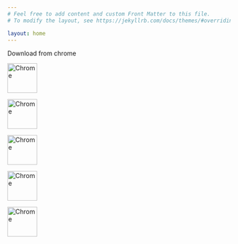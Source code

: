 ```yaml
---
# Feel free to add content and custom Front Matter to this file.
# To modify the layout, see https://jekyllrb.com/docs/themes/#overriding-theme-defaults

layout: home
---
```


Download from chrome 



[link-chrome]: https://chrome.google.com/webstore/detail/cpgpt/cedjhhjppifnfkfkgoflfeddidedofcg?hl=en&authuser=0 'Chrome Web Store'

[<img src="https://user-images.githubusercontent.com/3750161/214147732-c75e96a4-48a4-4b64-b407-c2402e899a75.PNG" height="67" alt="Chrome" valign="middle">][link-chrome]



[link-edge]: https://chrome.google.com/webstore/detail/cpgpt/cedjhhjppifnfkfkgoflfeddidedofcg?hl=en&authuser=0 'Edge Web Store'

[<img src="https://user-images.githubusercontent.com/3750161/214147732-c75e96a4-48a4-4b64-b407-c2402e899a75.PNG" height="67" alt="Chrome" valign="middle">][link-chrome]



[link-safari]: https://chrome.google.com/webstore/detail/cpgpt/cedjhhjppifnfkfkgoflfeddidedofcg?hl=en&authuser=0 'Safari Web Store'

[<img src="https://user-images.githubusercontent.com/3750161/214147732-c75e96a4-48a4-4b64-b407-c2402e899a75.PNG" height="67" alt="Chrome" valign="middle">][link-chrome]



[link-firefox]: https://chrome.google.com/webstore/detail/cpgpt/cedjhhjppifnfkfkgoflfeddidedofcg?hl=en&authuser=0 'Safari Web Store'

[<img src="https://user-images.githubusercontent.com/3750161/214147732-c75e96a4-48a4-4b64-b407-c2402e899a75.PNG" height="67" alt="Chrome" valign="middle">][link-chrome]



[link-opera]: https://chrome.google.com/webstore/detail/cpgpt/cedjhhjppifnfkfkgoflfeddidedofcg?hl=en&authuser=0 'Safari Web Store'

[<img src="https://user-images.githubusercontent.com/3750161/214147732-c75e96a4-48a4-4b64-b407-c2402e899a75.PNG" height="67" alt="Chrome" valign="middle">][link-chrome]


